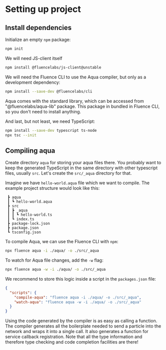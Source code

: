 # Setting up project

## Install dependencies

Initialize an empty `npm` package:

```sh
npm init
```

We will need JS-client itself

```sh
npm install @fluencelabs/js-client@unstable
```

We will need the Fluence CLI to use the Aqua compiler, but only as a development dependency:

```sh
npm install --save-dev @fluencelabs/cli
```

Aqua comes with the standard library, which can be accessed from "@fluencelabs/aqua-lib" package. This package in bundled in Fluence CLI, so you don't need to install anything.

And last, but not least, we need TypeScript:

```sh
npm install --save-dev typescript ts-node
npx tsc --init
```

## Compiling aqua

Create directory `aqua` for storing your aqua files there. You probably want to keep the generated TypeScript in the same directory with other typescript files, usually `src`. Let's create the `src/_aqua` directory for that.

Imagine we have `hello-world.aqua` file which we want to compile. The example project structure would look like this:

```
 ┣ aqua
 ┃ ┗ hello-world.aqua
 ┣ src
 ┃ ┣ _aqua
 ┃ ┃ ┗ hello-world.ts
 ┃ ┗ index.ts
 ┣ package-lock.json
 ┣ package.json
 ┗ tsconfig.json
```

To compile Aqua, we can use the Fluence CLI with `npm`:

```sh
npx fluence aqua -i ./aqua/ -o ./src/_aqua
```

To watch for Aqua file changes, add the `-w` flag:

```sh
npx fluence aqua -w -i ./aqua/ -o ./src/_aqua
```

We recommend to store this logic inside a script in the `packages.json` file:

```json
{
  "scripts": {
    "compile-aqua": "fluence aqua -i ./aqua/ -o ./src/_aqua",
    "watch-aqua": "fluence aqua -w -i ./aqua/ -o ./src/_aqua"
  }
}
```

Using the code generated by the compiler is as easy as calling a function. The compiler generates all the boilerplate needed to send a particle into the network and wraps it into a single call. It also generates a function for service callback registration. Note that all the type information and therefore type checking and code completion facilities are there!